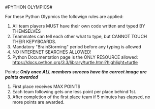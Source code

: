 #PYTHON OLYMPICS#

For these Python Olypmics the followign rules are applied:

1) All team players MUST have their own code written and typed BY THEMSELVES
2) Teammates can tell each other what to type, but CANNOT TOUCH THEIR KEPYBOARDS.
3) Mandatory "BrainStorming" period before any typing is allowed
4) NO INTERENET SEARCHES ALLOWED!
5) Python Documentation page is the ONLY RESOURCE allowed:
    https://docs.python.org/3.3/library/turtle.html?highlight=turtle
    
Points:
***Only once ALL members screens have the correct image are points awarded***
1) First place receives MAX POINTS
2) Each team following gets one less point per place behind 1st.
3) After completion of the first place team if 5 minutes has elapsed, no more points are awarded.

